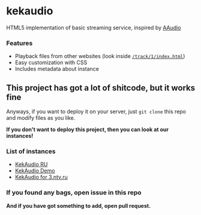# kekaudio
HTML5 implementation of basic streaming service, inspired by [AAudio](https://koke228.ru/anusaudio)
### Features
- Playback files from other websites (look inside [`/track/1/index.html`](https://github.com/kektris/kekaudio/blob/main/track/1/index.html))
- Easy customization with CSS
- Includes metadata about instance
## This project has got a lot of shitcode, but it works fine
Anyways, if you want to deploy it on your server, just `git clone` this repo and modify files as you like.

**If you don't want to deploy this project, then you can look at our instances!**
### List of instances
- [KekAudio RU](https://u30.veliona.no/kekaudio)
- [KekAudio Demo](https://kekaudio.netlify.app)
- [KekAudio for 3.ntv.ru](http://3.ntv.ru/public/files/11830523)
### If you found any bags, open issue in this repo
**And if you have got something to add, open pull request.**
